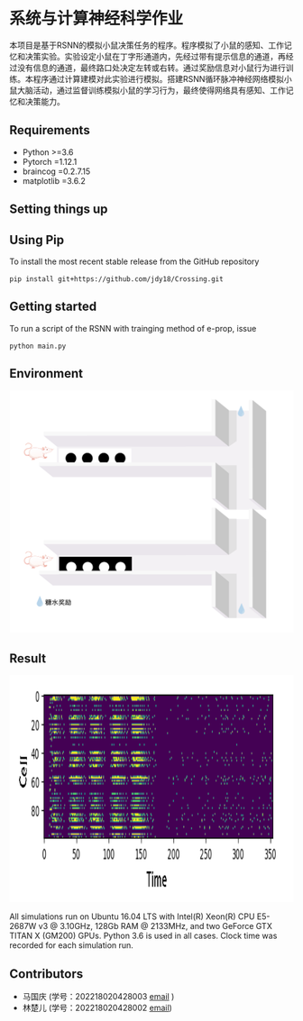 # 系统与计算神经科学作业

本项目是基于RSNN的模拟小鼠决策任务的程序。程序模拟了小鼠的感知、工作记忆和决策实验。实验设定小鼠在丁字形通道内，先经过带有提示信息的通道，再经过没有信息的通道，最终路口处决定左转或右转。通过奖励信息对小鼠行为进行训练。本程序通过计算建模对此实验进行模拟。搭建RSNN循环脉冲神经网络模拟小鼠大脑活动，通过监督训练模拟小鼠的学习行为，最终使得网络具有感知、工作记忆和决策能力。



## Requirements

- Python >=3.6
- Pytorch =1.12.1
- braincog =0.2.7.15
- matplotlib =3.6.2

## Setting things up

## Using Pip
To install the most recent stable release from the GitHub repository

```
pip install git+https://github.com/jdy18/Crossing.git
```

## Getting started

To run a script of the RSNN with trainging method of e-prop, issue

```
python main.py
```
## Environment

<p align="middle">
<img src="environment/mouse.png" alt="Mouse experience setting "  width="503" >
</p>

## Result

<p align="middle">
<img src="data/task2/result.png" alt="Spiking neural actity of recurrent network "   height="403">
</p>

All simulations run on Ubuntu 16.04 LTS with Intel(R) Xeon(R) CPU E5-2687W v3 @ 3.10GHz, 128Gb RAM @ 2133MHz, and two GeForce GTX TITAN X (GM200) GPUs. Python 3.6 is used in all cases. Clock time was recorded for each simulation run. 



## Contributors

- 马国庆 (学号：202218020428003 [email](zgmaguoqing@163.com) )
- 林楚儿 (学号：202218020428002 [email](linchuer22@mails.ucas.ac.cn))
